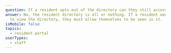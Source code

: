 ```yaml
---
question: If a resident opts-out of the directory can they still access it?
answer: No, the resident directory is all or nothing. If a resident would like
  to view the directory, they must allow themselves to be seen in it.
isMobile: false
topics:
  - resident-portal
userTypes:
  - staff
---
```


